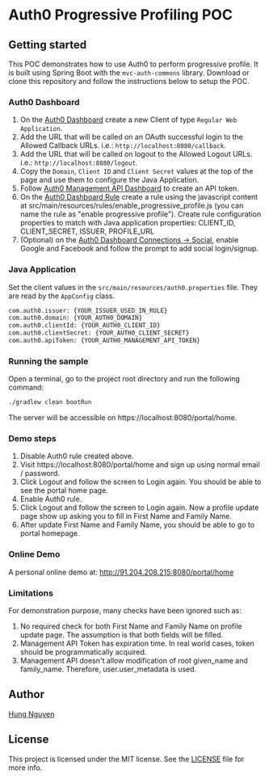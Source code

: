 
# Auth0 Progressive Profiling POC

## Getting started

This POC demonstrates how to use Auth0 to perform progressive profile. It is built using Spring Boot with the `mvc-auth-commons` library. Download or clone this repository and follow the instructions below to setup the POC.

### Auth0 Dashboard
1. On the [Auth0 Dashboard](https://manage.auth0.com/#/clients) create a new Client of type `Regular Web Application`.
1. Add the URL that will be called on an OAuth successful login to the Allowed Callback URLs. i.e.: `http://localhost:8080/callback`.
1. Add the URL that will be called on logout to the Allowed Logout URLs. i.e.: `http://localhost:8080/logout`.
1. Copy the `Domain`, `Client ID` and `Client Secret` values at the top of the page and use them to configure the Java Application.
1. Follow [Auth0 Management API Dashboard](https://auth0.com/docs/api/management/v2/tokens#get-a-token-manually) to create an API token.
1. On the [Auth0 Dashboard Rule](https://manage.auth0.com/#/rules) create a rule using the javascript content at src/main/resources/rules/enable_progressive_profile.js (you can name the rule as "enable progressive profile"). Create rule configuration properties to match with Java application properties: CLIENT_ID, CLIENT_SECRET, ISSUER, PROFILE_URL
1. (Optional) on the [Auth0 Dashboard Connections -> Social](https://manage.auth0.com/#/connections/social), enable Google and Facebook and follow the prompt to add social login/signup.

### Java Application
Set the client values in the `src/main/resources/auth0.properties` file. They are read by the `AppConfig` class.

```xml
com.auth0.issuer: {YOUR_ISSUER_USED_IN_RULE}
com.auth0.domain: {YOUR_AUTH0_DOMAIN}
com.auth0.clientId: {YOUR_AUTH0_CLIENT_ID}
com.auth0.clientSecret: {YOUR_AUTH0_CLIENT_SECRET}
com.auth0.apiToken: {YOUR_AUTH0_MANAGEMENT_API_TOKEN}
```

### Running the sample

Open a terminal, go to the project root directory and run the following command:

```bash
./gradlew clean bootRun
```

The server will be accessible on https://localhost:8080/portal/home.

### Demo steps
1. Disable Auth0 rule created above.
1. Visit https://localhost:8080/portal/home and sign up using normal email / password.
1. Click Logout and follow the screen to Login again. You should be able to see the portal home page.
1. Enable Auth0 rule.
1. Click Logout and follow the screen to Login again. Now a profile update page show up asking you to fill in First Name and Family Name.
1. After update First Name and Family Name, you should be able to go to portal homepage.

### Online Demo

A personal online demo at: http://91.204.208.215:8080/portal/home

### Limitations

For demonstration purpose, many checks have been ignored such as:
1. No required check for both First Name and Family Name on profile update page. The assumption is that both fields will be filled.
1. Management API Token has expiration time. In real world cases, token should be programmatically acquired.
1. Management API doesn't allow modification of root given_name and family_name. Therefore, user.user_metadata is used.

## Author

[Hung Nguyen](https://www.linkedin.com/in/tronghungnguyen/)

## License

This project is licensed under the MIT license. See the [LICENSE](LICENSE.txt) file for more info.
